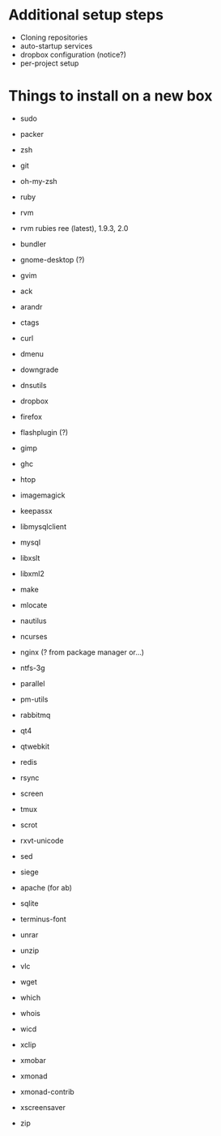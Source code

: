 # Additional setup steps

* Cloning repositories
* auto-startup services
* dropbox configuration (notice?)
* per-project setup


# Things to install on a new box

* sudo

* packer
* zsh
* git
* oh-my-zsh
* ruby
* rvm
* rvm rubies ree (latest), 1.9.3, 2.0
* bundler
* gnome-desktop (?)
* gvim
* ack
* arandr
* ctags
* curl
* dmenu
* downgrade
* dnsutils
* dropbox
* firefox
* flashplugin (?)
* gimp
* ghc
* htop
* imagemagick
* keepassx
* libmysqlclient
* mysql
* libxslt
* libxml2
* make
* mlocate
* nautilus
* ncurses
* nginx (? from package manager or...)
* ntfs-3g
* parallel
* pm-utils
* rabbitmq
* qt4
* qtwebkit
* redis
* rsync
* screen
* tmux
* scrot
* rxvt-unicode
* sed
* siege
* apache (for ab)
* sqlite
* terminus-font
* unrar
* unzip
* vlc
* wget
* which
* whois
* wicd
* xclip
* xmobar
* xmonad
* xmonad-contrib
* xscreensaver
* zip
